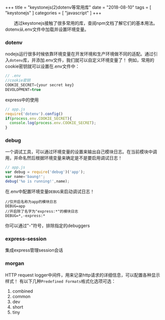 +++
title = "keystonejs(2)dotenv等常用库"
date = "2018-08-10"
tags = [ "keystonejs" ]
categories = [ "javascript" ]
+++

　　透过keystonejs接触了很多常用的库，查阅npm文档了解它们的基本用法。dotenv从.env文件中加载并设置环境变量。
<!--more-->
### dotenv

nodejs运行很多时候依靠环境变量在开发环境和生产环境做不同的适配。通过引入`dotenv`库，并添加.env文件，我们就可以自定义环境变量了！
例如，常用的cookie密钥就可以设置在.env文件中：

```js
// .env
//cookie密钥
COOKIE_SECRET={your secret key}
DEVOLOPMENT=true
```
express中的使用
```js
// app.js
require('dotenv').config()
if(process.env.COOKIE_SECRET){
  console.log(process.env.COOKIE_SECRET);
}
```

### debug

一个调试工具，可以通过环境变量的设置来输出自己模块日志。在当前模块中调用，并命名然后根据环境变量来确定是不是要启用调试日志！  

```js
// app.js
var debug = require('debug')('app');
var name='baung!';
debug('%o is running!',name);
```
在.env中配置环境变量`DEBUG`来启动调试日志！
```
//仅开启名称为app的模块日志
DEBUG=app
//开启除了名字为"express:*"的模块日志
DEBUG=*,-express:*
```
你可以通过"-"符号，排除指定的debuggers

### express-session
集成express管理session会话

### morgan

HTTP request logger中间件，用来记录http请求的详细信息，可以配置各种显示样式！
有以下几种`Predefined Formats`格式化选项可选：  
1. combined
2. common
3. dev
4. short
5. tiny
